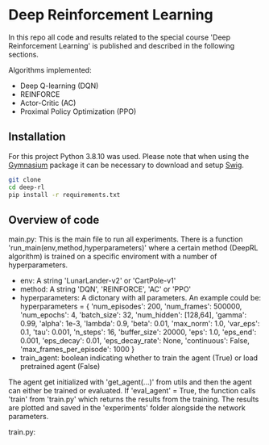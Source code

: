 # Deep Reinforcement Learning

In this repo all code and results related to the special course 'Deep Reinforcement Learning' is published and described in the following sections. 

Algorithms implemented: 
* Deep Q-learning (DQN)
* REINFORCE
* Actor-Critic (AC)
* Proximal Policy Optimization (PPO)

## Installation
For this project Python 3.8.10 was used. Please note that when using the [Gymnasium](https://gymnasium.farama.org) package it can be necessary to download and setup [Swig](https://www.swig.org/download.html). 

```bash
git clone
cd deep-rl
pip install -r requirements.txt
```

## Overview of code

main.py: This is the main file to run all experiments. There is a function 'run_main(env,method,hyperparameters)' where a certain method (DeepRL algorithm) is trained on a specific enviroment with a number of hyperparameters. 
* env: A string 'LunarLander-v2' or 'CartPole-v1'
* method: A string 'DQN', 'REINFORCE', 'AC' or 'PPO'
* hyperparameters: A dictonary with all parameters. An example could be:     
hyperparameters = {
        'num_episodes': 200,
        'num_frames': 500000,
        'num_epochs': 4,
        'batch_size': 32,
        'num_hidden': [128,64],
        'gamma': 0.99,
        'alpha': 1e-3,
        'lambda': 0.9,
        'beta': 0.01,
        'max_norm': 1.0,
        'var_eps': 0.1,
        'tau': 0.001,
        'n_steps': 16,
        'buffer_size': 20000,
        'eps': 1.0,
        'eps_end': 0.001,
        'eps_decay': 0.01,
        'eps_decay_rate': None,
        'continuous': False,
        'max_frames_per_episode': 1000
    }
* train_agent: boolean indicating whether to train the agent (True) or load pretrained agent (False)

The agent get initialized with 'get_agent(...)' from utils and then the agent can either be trained or evaluated. If 'eval_agent' = True, the function calls 'train' from 'train.py' which returns the results from the training. The results are plotted and saved in the 'experiments' folder alongside the network parameters.

train.py: 

